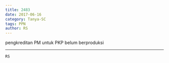 ```yaml
---
title: 2483
date: 2017-06-16
category: Tanya-SC
tags: PPN
author: RS
---
```


pengkreditan PM untuk PKP belum berproduksi

---



`RS`
